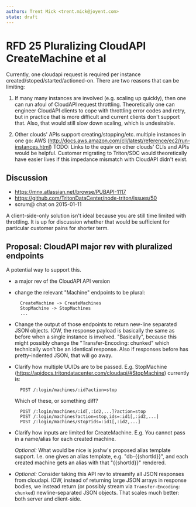 ```yaml
---
authors: Trent Mick <trent.mick@joyent.com>
state: draft
---
```


# RFD 25 Pluralizing CloudAPI CreateMachine et al

Currently, one cloudapi request is required per instance
created/stoped/started/actioned-on. There are two reasons that can be limiting:

1. If many many instances are involved (e.g. scaling up quickly), then one
   can run afoul of CloudAPI request throttling. Theoretically one can
   engineer CloudAPI clients to cope with throttling error codes and retry,
   but in practice that is more difficult and current clients don't support
   that. Also, that would still slow down scaling, which is undesirable.

2. Other clouds' APIs support creating/stopping/etc. multiple instances in
   one go: AWS
   (http://docs.aws.amazon.com/cli/latest/reference/ec2/run-instances.html)
   TODO: Links to the equiv on other clouds' CLIs and APIs would be helpful.
   Customer migrating to Triton/SDC would theoretically have easier lives
   if this impedance mismatch with CloudAPI didn't exist.


## Discussion

- https://mnx.atlassian.net/browse/PUBAPI-1117
- https://github.com/TritonDataCenter/node-triton/issues/50
- scrum@ chat on 2015-01-11

A client-side-only solution isn't ideal because you are still time limited with
throttling. It is up for discussion whether that would be sufficient for
particular customer pains for shorter term.


## Proposal: CloudAPI major rev with pluralized endpoints

A potential way to support this.

- a major rev of the CloudAPI API version

- change the relevant "Machine" endpoints to be plural:

        CreateMachine -> CreateMachines
        StopMachine -> StopMachines
        ...

- Change the output of those endpoints to return new-line separated JSON
  objects. IOW, the response payload is basically the same as before when a
  single instance is involved. "Basically", because this might possibly change
  the "Transfer-Encoding: chunked" which technically won't be an identical
  response. Also if responses before has pretty-indented JSON, that will
  go away.

- Clarify how multiple UUIDs are to be passed. E.g. StopMachine
  (https://apidocs.tritondatacenter.com/cloudapi/#StopMachine) currently is:

        POST /:login/machines/:id?action=stop

    Which of these, or something diff?

        POST /:login/machines/:id[,:id2,...]?action=stop
        POST /:login/machines?action=stop,ids=:id1[,:id2,...]
        POST /:login/machines/stop?ids=:id1[,:id2,...]

- Clarify how inputs are limited for CreateMachine. E.g. You cannot pass in
  a name/alias for each created machine.

  *Optional:* What would be nice is joshw's proposed alias template support.
  I.e. one gives an alias template, e.g. "db-{{shortId}}", and each created
  machine gets an alias with that "{{shortId}}" rendered.

- *Optional:* Consider taking this API rev to streamify all JSON responses
  from cloudapi. IOW, instead of returning large JSON arrays in response
  bodies, we instead return (or possibly stream via `Transfer-Encoding:
  chunked`) newline-separated JSON objects. That scales much better: both
  server and client-side.



